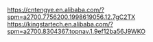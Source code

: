 https://cntengye.en.alibaba.com/?spm=a2700.7756200.1998619056.12.7gC2TX
https://kingstartech.en.alibaba.com/?spm=a2700.8304367.topnav.1.9ef12ba56J9WKO
